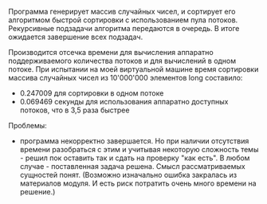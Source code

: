 Программа генерирует массив случайных чисел, и сортирует его алгоритмом быстрой сортировки с использованием пула потоков.
Рекурсивные подзадачи алгоритма передаются в очередь.
В итоге ожидается завершение всех подзадач.

Производится отсечка времени для вычисления аппаратно поддерживаемого количества потоков и для вычислений в одном потоке.
При испытании на моей виртуальной машине время сортировки массива случайных чисел из 10'000'000 элементов long составило:
- 0.247009 для сортировки в одном потоке
- 0.069469 секунды для использования аппаратно доступных потоков, что в 3,5 раза быстрее

Проблемы:
 - программа некорректно завершается. Но при наличии отсутствия времени разобраться с этим и учитывая некоторую сложность темы - решил пок оставить так и сдать на проверку "как есть". 
 В любом случае - поставленная задача решена. Смысл рассматриваемых сущностей понят.
 (Возможно изначально ошибка закралась из материалов модуля. И есть риск потратить очень много времени на решение.)